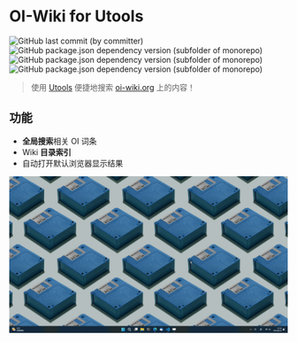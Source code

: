 # OI-Wiki for Utools

![GitHub last commit (by committer)](https://img.shields.io/github/last-commit/WilliamBy/oi-wiki-utools?logo=github)
![GitHub package.json dependency version (subfolder of monorepo)](https://img.shields.io/github/package-json/dependency-version/WilliamBy/oi-wiki-utools/axios?filename=contents%2Fpackage.json)
![GitHub package.json dependency version (subfolder of monorepo)](https://img.shields.io/github/package-json/dependency-version/WilliamBy/oi-wiki-utools/cheerio?filename=contents%2Fpackage.json)
![GitHub package.json dependency version (subfolder of monorepo)](https://img.shields.io/github/package-json/dependency-version/WilliamBy/oi-wiki-utools/remove-markdown?filename=contents%2Fpackage.json)

> 使用 [Utools](https://www.u.tools/) 便捷地搜索 [oi-wiki.org](oi-wiki.org) 上的内容！

## 功能

- **全局搜索**相关 OI 词条
- Wiki **目录索引**
- 自动打开默认浏览器显示结果

![screenshot](./assets/oi-wiki-utools.gif)
